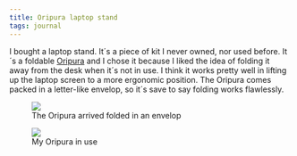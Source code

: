 ```yaml
---
title: Oripura laptop stand
tags: journal
---
```

I bought a laptop stand. It´s a piece of kit I never owned, nor used before. It´s a foldable [Oripura](https://www.colebrookbossonsaunders.com/accessories/oripura/) and I chose it because I liked the idea of folding it away from the desk when it´s not in use. I think it works pretty well in lifting up the laptop screen to a more ergonomic position. The Oripura comes packed in a letter-like envelop, so it´s save to say folding works flawlessly. 

<figure>
<img src="/img/journal/IMG_3499.jpg">
<figcaption>The Oripura arrived folded in an envelop</figcaption>
</figure>

<figure>
<img src="/img/journal/IMG_3498.jpg">
<figcaption>My Oripura in use</figcaption>
</figure>
